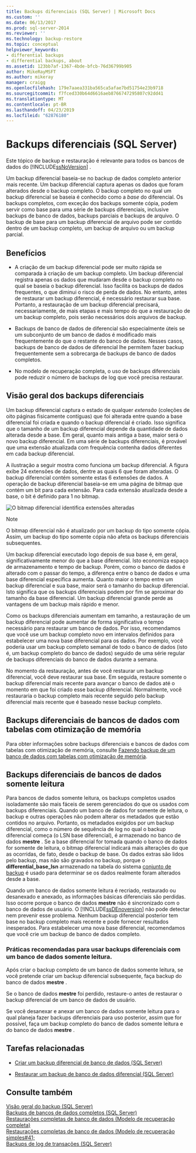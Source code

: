 ```yaml
---
title: Backups diferenciais (SQL Server) | Microsoft Docs
ms.custom: ''
ms.date: 06/13/2017
ms.prod: sql-server-2014
ms.reviewer: ''
ms.technology: backup-restore
ms.topic: conceptual
helpviewer_keywords:
- differential backups
- differential backups, about
ms.assetid: 123bb7af-1367-4bde-bfcb-76d36799b905
author: MikeRayMSFT
ms.author: mikeray
manager: craigg
ms.openlocfilehash: 179e7aaea331ba565ca5afae7bd51754e23b9718
ms.sourcegitcommit: f7fced330b64d6616aeb8766747295807c92dd41
ms.translationtype: MT
ms.contentlocale: pt-BR
ms.lasthandoff: 04/23/2019
ms.locfileid: "62876180"
---
```

# <a name="differential-backups-sql-server"></a>Backups diferenciais (SQL Server)
  Este tópico de backup e restauração é relevante para todos os bancos de dados do [!INCLUDE[ssNoVersion](../../includes/ssnoversion-md.md)] .  
  
 Um backup diferencial baseia-se no backup de dados completo anterior mais recente. Um backup diferencial captura apenas os dados que foram alterados desde o backup completo. O backup completo no qual um backup diferencial se baseia é conhecido como a *base* do diferencial. Os backups completos, com exceção dos backups somente cópia, podem servir como base para uma série de backups diferenciais, inclusive backups de banco de dados, backups parciais e backups de arquivo. O backup de base para um backup diferencial de arquivo pode ser contido dentro de um backup completo, um backup de arquivo ou um backup parcial.  
  
  
##  <a name="Benefits"></a> Benefícios  
  
-   A criação de um backup diferencial pode ser muito rápida se comparada à criação de um backup completo. Um backup diferencial registra apenas os dados que mudaram desde o backup completo no qual se baseia o backup diferencial. Isso facilita os backups de dados frequentes, o que diminui o risco de perda de dados. No entanto, antes de restaurar um backup diferencial, é necessário restaurar sua base. Portanto, a restauração de um backup diferencial precisará, necessariamente, de mais etapas e mais tempo do que a restauração de um backup completo, pois serão necessários dois arquivos de backup.  
  
-   Backups de banco de dados de diferencial são especialmente úteis se um subconjunto de um banco de dados é modificado mais frequentemente do que o restante do banco de dados. Nesses casos, backups de banco de dados de diferencial lhe permitem fazer backup frequentemente sem a sobrecarga de backups de banco de dados completos.  
  
-   No modelo de recuperação completa, o uso de backups diferenciais pode reduzir o número de backups de log que você precisa restaurar.  
  
##  <a name="Overview"></a> Visão geral dos backups diferenciais  
 Um backup diferencial captura o estado de qualquer *extensão* (coleções de oito páginas fisicamente contíguas) que foi alterada entre quando a base diferencial foi criada e quando o backup diferencial é criado. Isso significa que o tamanho de um backup diferencial depende da quantidade de dados alterada desde a base. Em geral, quanto mais antiga a base, maior será o novo backup diferencial. Em uma série de backups diferenciais, é provável que uma extensão atualizada com frequência contenha dados diferentes em cada backup diferencial.  
  
 A ilustração a seguir mostra como funciona um backup diferencial. A figura exibe 24 extensões de dados, dentre as quais 6 que foram alteradas. O backup diferencial contém somente estas 6 extensões de dados. A operação de backup diferencial baseia-se em uma página de bitmap que contém um bit para cada extensão. Para cada extensão atualizada desde a base, o bit é definido para 1 no bitmap.  
  
 ![O bitmap diferencial identifica extensões alteradas](../../database-engine/media/bnr-how-diff-backups-work.gif "O bitmap diferencial identifica extensões alteradas")  
  
> [!NOTE]  
>  O bitmap diferencial não é atualizado por um backup do tipo somente cópia. Assim, um backup do tipo somente cópia não afeta os backups diferenciais subsequentes.  
  
 Um backup diferencial executado logo depois de sua base é, em geral, significativamente menor do que a base diferencial. Isto economiza espaço de armazenamento e tempo de backup. Porém, como o banco de dados é alterado com o passar do tempo, a diferença entre o banco de dados e uma base diferencial específica aumenta. Quanto maior o tempo entre um backup diferencial e sua base, maior será o tamanho do backup diferencial. Isto significa que os backups diferenciais podem por fim se aproximar do tamanho da base diferencial. Um backup diferencial grande perde as vantagens de um backup mais rápido e menor.  
  
 Como os backups diferenciais aumentam em tamanho, a restauração de um backup diferencial pode aumentar de forma significativa o tempo necessário para restaurar um banco de dados. Por isso, recomendamos que você use um backup completo novo em intervalos definidos para estabelecer uma nova base diferencial para os dados. Por exemplo, você poderia usar um backup completo semanal de todo o banco de dados (isto é, um backup completo do banco de dados) seguido de uma série regular de backups diferenciais do banco de dados durante a semana.  
  
 No momento da restauração, antes de você restaurar um backup diferencial, você deve restaurar sua base. Em seguida, restaure somente o backup diferencial mais recente para avançar o banco de dados até o momento em que foi criado esse backup diferencial. Normalmente, você restauraria o backup completo mais recente seguido pelo backup diferencial mais recente que é baseado nesse backup completo.  
  
## <a name="differential-backups-of-databases-with-memory-optimized-tables"></a>Backups diferenciais de bancos de dados com tabelas com otimização de memória  
 Para obter informações sobre backups diferenciais e bancos de dados com tabelas com otimização de memória, consulte [Fazendo backup de um banco de dados com tabelas com otimização de memória](../in-memory-oltp/memory-optimized-tables.md).  
  
##  <a name="ReadOnlyDbs"></a> Backups diferenciais de bancos de dados somente leitura  
 Para bancos de dados somente leitura, os backups completos usados isoladamente são mais fáceis de serem gerenciados do que os usados com backups diferenciais. Quando um banco de dados for somente de leitura, o backup e outras operações não podem alterar os metadados que estão contidos no arquivo. Portanto, os metadados exigidos por um backup diferencial, como o número de sequência de log no qual o backup diferencial começa (o LSN base diferencial), é armazenado no banco de dados **mestre** . Se a base diferencial for tomada quando o banco de dados for somente de leitura, o bitmap diferencial indicará mais alterações do que as ocorridas, de fato, desde o backup de base. Os dados extras são lidos pelo backup, mas não são gravados no backup, porque o **differential_base_lsn** armazenado na tabela do sistema [conjunto de backup](/sql/relational-databases/system-tables/backupset-transact-sql) é usado para determinar se os dados realmente foram alterados desde a base.  
  
 Quando um banco de dados somente leitura é recriado, restaurado ou desanexado e anexado, as informações básicas diferenciais são perdidas. Isso ocorre porque o banco de dados **mestre** não é sincronizado com o banco de dados de usuário. O [!INCLUDE[ssDEnoversion](../../includes/ssdenoversion-md.md)] não pode detectar nem prevenir esse problema. Nenhum backup diferencial posterior tem base no backup completo mais recente e pode fornecer resultados inesperados. Para estabelecer uma nova base diferencial, recomendamos que você crie um backup de banco de dados completo.  
  
### <a name="best-practices-for-using-differential-backups-with-a-read-only-database"></a>Práticas recomendadas para usar backups diferenciais com um banco de dados somente leitura.  
 Após criar o backup completo de um banco de dados somente leitura, se você pretende criar um backup diferencial subsequente, faça backup do banco de dados **mestre** .  
  
 Se o banco de dados **mestre** foi perdido, restaure-o antes de restaurar o backup diferencial de um banco de dados de usuário.  
  
 Se você desanexar e anexar um banco de dados somente leitura para o qual planeja fazer backups diferenciais para uso posterior, assim que for possível, faça um backup completo do banco de dados somente leitura e do banco de dados **mestre** .  
  
##  <a name="RelatedTasks"></a> Tarefas relacionadas  
  
-   [Criar um backup diferencial de banco de dados &#40;SQL Server&#41;](create-a-differential-database-backup-sql-server.md)  
  
-   [Restaurar um backup de banco de dados diferencial &#40;SQL Server&#41;](restore-a-differential-database-backup-sql-server.md)  
  
  
## <a name="see-also"></a>Consulte também  
 [Visão geral do backup &#40;SQL Server&#41;](backup-overview-sql-server.md)   
 [Backups de bancos de dados completos &#40;SQL Server&#41;](full-database-backups-sql-server.md)   
 [Restaurações completas de banco de dados &#40;Modelo de recuperação completa&#41;](complete-database-restores-full-recovery-model.md)   
 [Restaurações completas de banco de dados &#40;Modelo de recuperação simples#41;](complete-database-restores-simple-recovery-model.md)   
 [Backups de log de transações &#40;SQL Server&#41;](transaction-log-backups-sql-server.md)  
  
  
